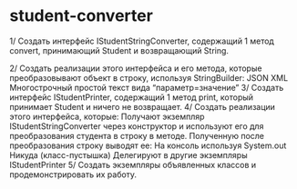 # student-converter

1/ Создать интерфейс IStudentStringConverter, содержащий 1 метод convert, принимающий Student и возвращающий String.

2/   Создать реализации этого интерфейса и его метода, которые преобразовывают объект в строку, используя StringBuilder:
JSON
XML
Многострочный простой текст вида “параметр=значение”
3/    Создать интерфейс IStudentPrinter, содержащий 1 метод print, который принимает Student и ничего не возвращает.
4/   Создать реализации этого интерфейса, которые:
        Получают экземпляр IStudentStringConverter через конструктор и используют его для преобразования студента в строку в методе.
        Полученную после преобразования строку выводят ее:
        На консоль используя System.out
        Никуда (класс-пустышка)
        Делегируют в другие экземпляры IStudentPrinter
5/ Создать экземпляры объявленных классов и продемонстрировать их работу.
